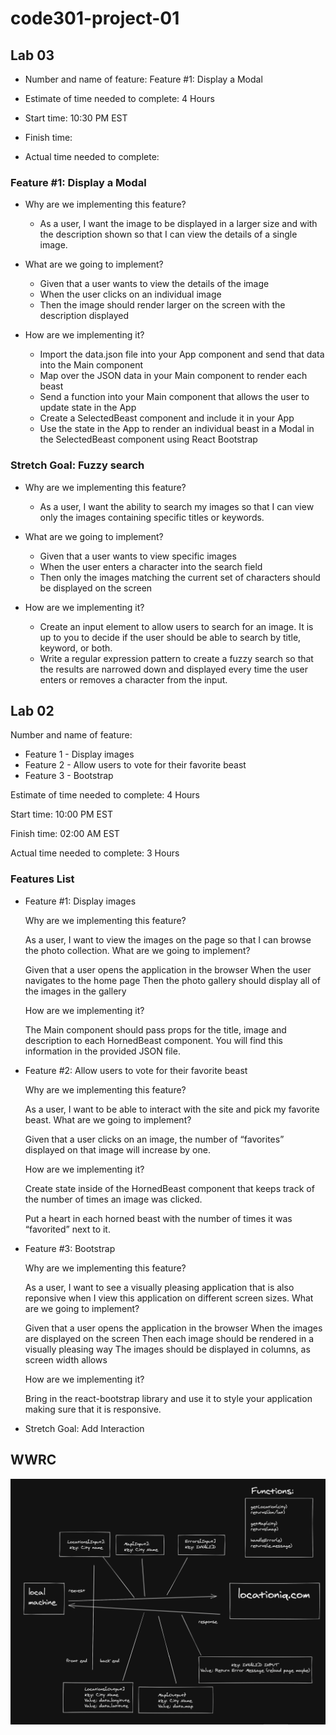 # code301-project-01

## Lab 03

- Number and name of feature: Feature \#1: Display a Modal

- Estimate of time needed to complete: 4 Hours

- Start time: 10:30 PM EST

- Finish time: 

- Actual time needed to complete: 

### Feature \#1: Display a Modal

- Why are we implementing this feature?

    - As a user, I want the image to be displayed in a larger size and with the description shown so that I can view the details of a single image.

- What are we going to implement?

    - Given that a user wants to view the details of the image
    - When the user clicks on an individual image
    - Then the image should render larger on the screen with the description displayed

- How are we implementing it?

    - Import the data.json file into your App component and send that data into the Main component
    - Map over the JSON data in your Main component to render each beast
    - Send a function into your Main component that allows the user to update state in the App
    - Create a SelectedBeast component and include it in your App
    - Use the state in the App to render an individual beast in a Modal in the SelectedBeast component using React Bootstrap

### Stretch Goal: Fuzzy search

- Why are we implementing this feature?

    - As a user, I want the ability to search my images so that I can view only the images containing specific titles or keywords.

- What are we going to implement?

    - Given that a user wants to view specific images
    - When the user enters a character into the search field
    - Then only the images matching the current set of characters should be displayed on the screen
        
- How are we implementing it?

    - Create an input element to allow users to search for an image. It is up to you to decide if the user should be able to search by title, keyword, or both.
    - Write a regular expression pattern to create a fuzzy search so that the results are narrowed down and displayed every time the user enters or removes a character from the input.

## Lab 02

Number and name of feature:
- Feature 1 - Display images
- Feature 2 - Allow users to vote for their favorite beast
- Feature 3 - Bootstrap

Estimate of time needed to complete: 4 Hours

Start time: 10:00 PM EST

Finish time: 02:00 AM EST

Actual time needed to complete: 3 Hours

### Features List

- Feature \#1: Display images

    Why are we implementing this feature?

    As a user, I want to view the images on the page so that I can browse the photo collection.
    What are we going to implement?

    Given that a user opens the application in the browser When the user navigates to the home page Then the photo gallery should display all of the images in the gallery

    How are we implementing it?

    The Main component should pass props for the title, image and description to each HornedBeast component. You will find this information in the provided JSON file.

- Feature \#2: Allow users to vote for their favorite beast

    Why are we implementing this feature?

    As a user, I want to be able to interact with the site and pick my favorite beast.
    What are we going to implement?

    Given that a user clicks on an image, the number of “favorites” displayed on that image will increase by one.

    How are we implementing it?

    Create state inside of the HornedBeast component that keeps track of the number of times an image was clicked.

    Put a heart in each horned beast with the number of times it was “favorited” next to it.

- Feature \#3: Bootstrap

    Why are we implementing this feature?

    As a user, I want to see a visually pleasing application that is also reponsive when I view this application on different screen sizes.
    What are we going to implement?

    Given that a user opens the application in the browser When the images are displayed on the screen Then each image should be rendered in a visually pleasing way The images should be displayed in columns, as screen width allows

    How are we implementing it?

    Bring in the react-bootstrap library and use it to style your application making sure that it is responsive.

- Stretch Goal: Add Interaction

## WWRC

![wwrc](./src/assets/img/wwrc.png)
